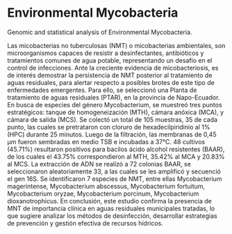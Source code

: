 # Environmental Mycobacteria

Genomic and statistical analysis of Environmental Mycobacteria.

Las micobacterias no tuberculosas (NMT) o micobacterias ambientales, son microorganismos capaces de resistir a desinfectantes, antibióticos y tratamientos comunes de agua potable, representando un desafío en el control de infecciones. Ante la creciente evidencia de micobacteriosis, es de interés demostrar la persistencia de NMT posterior al tratamiento de aguas residuales, para alertar respecto a posibles brotes de este tipo de enfermedades emergentes. Para ello, se seleccionó una Planta de tratamiento de aguas residuales (PTAR), en la provincia de Napo-Ecuador. En busca de especies del género Mycobacterium, se muestreó tres puntos estratégicos: tanque de homogeneización (MTH), cámara anóxica (MCA), y cámara de salida (MCS). Se colectó un total de 105 muestras, 35 de cada punto, las cuales se pretrataron con cloruro de hexadecilpiridinio al 1% (HPC) durante 25 minutos. Luego de la filtración, las membranas de 0,45 μm fueron sembradas en medio TSB e incubadas a 37°C. 48 cultivos (45.71%) resultaron positivos para bacilos ácido alcohol resistentes (BAAR), de los cuales el 43.75% correspondieron al MTH, 35.42% al MCA y 20.83% al MCS. La extracción de ADN se realizó a 72 colonias BAAR, se seleccionaron aleatoriamente 33, a las cuales se les amplificó y secuenció el gen 16S. Se identificaron 7 especies de NMT, entre ellas Mycobacterium magerintense, Mycobacterium abscessus, Mycobacterium fortuitum, Mycobacterium oryzae, Mycobacterium porcinum, Mycobacterium dioxanotrophicus. En conclusión, este estudio confirma la presencia de MNT de importancia clínica en aguas residuales municipales tratadas, lo que sugiere analizar los métodos de desinfección, desarrollar estrategias de prevención y gestión efectiva de recursos hídricos.
